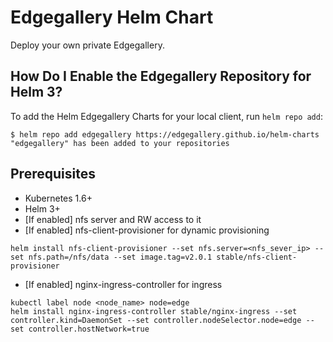 # Edgegallery Helm Chart

Deploy your own private Edgegallery.

## How Do I Enable the Edgegallery Repository for Helm 3?

To add the Helm Edgegallery Charts for your local client, run `helm repo add`:

```
$ helm repo add edgegallery https://edgegallery.github.io/helm-charts
"edgegallery" has been added to your repositories
```

## Prerequisites
* Kubernetes 1.6+
* Helm 3+
* [If enabled] nfs server and RW access to it
* [If enabled] nfs-client-provisioner for dynamic provisioning
```
helm install nfs-client-provisioner --set nfs.server=<nfs_sever_ip> --set nfs.path=/nfs/data --set image.tag=v2.0.1 stable/nfs-client-provisioner 
```
* [If enabled] nginx-ingress-controller for ingress
```
kubectl label node <node_name> node=edge
helm install nginx-ingress-controller stable/nginx-ingress --set controller.kind=DaemonSet --set controller.nodeSelector.node=edge --set controller.hostNetwork=true
```
